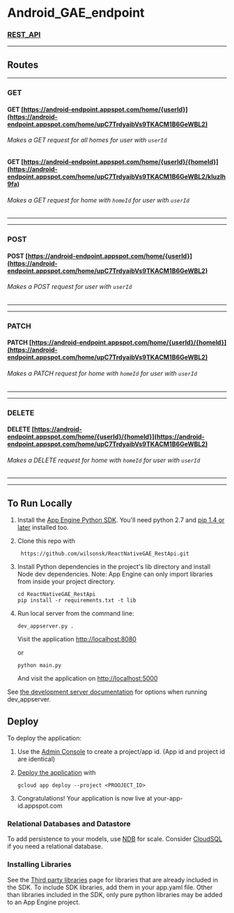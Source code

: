 # Android_GAE_endpoint
### [REST_API](https://android-endpoint.appspot.com/home)

---
## Routes

---
### GET
#### GET [https://android-endpoint.appspot.com/home/{userId}](https://android-endpoint.appspot.com/home/upC7TrdyaibVs9TKACM1B6GeWBL2)
###### Makes a GET request for all homes for user with `userId`

#### GET [https://android-endpoint.appspot.com/home/{userId}/{homeId}](https://android-endpoint.appspot.com/home/upC7TrdyaibVs9TKACM1B6GeWBL2/kluzlh9fa)
###### Makes a GET request for home with `homeId` for user with `userId`
---

---
### POST
#### POST [https://android-endpoint.appspot.com/home/{userId}](https://android-endpoint.appspot.com/home/upC7TrdyaibVs9TKACM1B6GeWBL2)
###### Makes a POST request for user with `userId`
---

---
### PATCH
#### PATCH [https://android-endpoint.appspot.com/home/{userId}/{homeId}](https://android-endpoint.appspot.com/home/upC7TrdyaibVs9TKACM1B6GeWBL2)
###### Makes a PATCH request for home with `homeId` for user with `userId`
---

---
### DELETE
#### DELETE [https://android-endpoint.appspot.com/home/{userId}/{homeId}](https://android-endpoint.appspot.com/home/upC7TrdyaibVs9TKACM1B6GeWBL2)
###### Makes a DELETE request for home with `homeId` for user with `userId`
---
---

## To Run Locally 
1. Install the [App Engine Python SDK](https://developers.google.com/appengine/downloads).
You'll need python 2.7 and [pip 1.4 or later](http://www.pip-installer.org/en/latest/installing.html) installed too.

2. Clone this repo with

   ```
	https://github.com/wilsonsk/ReactNativeGAE_RestApi.git
   ```
3. Install Python dependencies in the project's lib directory and install Node dev dependencies.
   Note: App Engine can only import libraries from inside your project directory.

   ```
   cd ReactNativeGAE_RestApi
   pip install -r requirements.txt -t lib
   ```
   
8. Run local server from the command line:

   ```
   dev_appserver.py .
   ```
   Visit the application [http://localhost:8080](http://localhost:8080)

   or

   ```
   python main.py
   ```
   And visit the application on [http://localhost:5000](http://localhost:5000)


See [the development server documentation](https://developers.google.com/appengine/docs/python/tools/devserver)
for options when running dev_appserver.

## Deploy
To deploy the application:

1. Use the [Admin Console](https://appengine.google.com) to create a
   project/app id. (App id and project id are identical)
1. [Deploy the
   application](https://developers.google.com/appengine/docs/python/tools/uploadinganapp) with

   ```
   gcloud app deploy --project <PROOJECT_ID>
   ```
1. Congratulations!  Your application is now live at your-app-id.appspot.com

### Relational Databases and Datastore
To add persistence to your models, use
[NDB](https://developers.google.com/appengine/docs/python/ndb/) for
scale.  Consider
[CloudSQL](https://developers.google.com/appengine/docs/python/cloud-sql)
if you need a relational database.

### Installing Libraries
See the [Third party
libraries](https://developers.google.com/appengine/docs/python/tools/libraries27)
page for libraries that are already included in the SDK.  To include SDK
libraries, add them in your app.yaml file. Other than libraries included in
the SDK, only pure python libraries may be added to an App Engine project.



